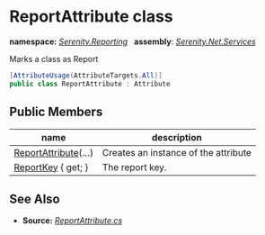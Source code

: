 # ReportAttribute class
**namespace:** *[Serenity.Reporting](../README.md#serenity.reporting-namespace)*   **assembly**: *[Serenity.Net.Services](../README.md)*

Marks a class as Report

```csharp
[AttributeUsage(AttributeTargets.All)]
public class ReportAttribute : Attribute
```

## Public Members

| name | description |
| --- | --- |
| [ReportAttribute](ReportAttribute/ReportAttribute.md)(…) | Creates an instance of the attribute |
| [ReportKey](ReportAttribute/ReportKey.md) { get; } | The report key. |

## See Also

* **Source:** *[ReportAttribute.cs](https://github.com/serenity-is/Serenity/blob/master/src/Serenity.Net.Services/Reporting/ReportAttribute.cs)*